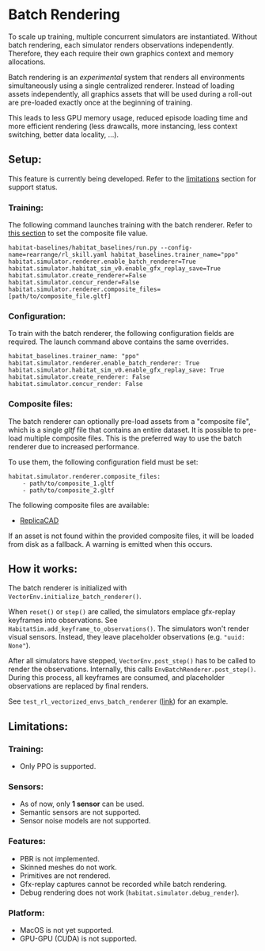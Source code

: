 # Batch Rendering

To scale up training, multiple concurrent simulators are instantiated. Without batch rendering, each simulator renders observations independently. Therefore, they each require their own graphics context and memory allocations.

Batch rendering is an *experimental* system that renders all environments simultaneously using a single centralized renderer. Instead of loading assets independently, all graphics assets that will be used during a roll-out are pre-loaded exactly once at the beginning of training.

This leads to less GPU memory usage, reduced episode loading time and more efficient rendering (less drawcalls, more instancing, less context switching, better data locality, ...).

## Setup:

This feature is currently being developed. Refer to the [limitations](#limitations) section for support status.

### Training:

The following command launches training with the batch renderer. Refer to [this section](#composite-files) to set the composite file value.

```
habitat-baselines/habitat_baselines/run.py --config-name=rearrange/rl_skill.yaml habitat_baselines.trainer_name="ppo" habitat.simulator.renderer.enable_batch_renderer=True habitat.simulator.habitat_sim_v0.enable_gfx_replay_save=True habitat.simulator.create_renderer=False habitat.simulator.concur_render=False habitat.simulator.renderer.composite_files=[path/to/composite_file.gltf]
```

### Configuration:

To train with the batch renderer, the following configuration fields are required. The launch command above contains the same overrides.

```
habitat_baselines.trainer_name: "ppo"
habitat.simulator.renderer.enable_batch_renderer: True
habitat.simulator.habitat_sim_v0.enable_gfx_replay_save: True
habitat.simulator.create_renderer: False
habitat.simulator.concur_render: False
```

### Composite files:

The batch renderer can optionally pre-load assets from a "composite file", which is a single *gltf* file that contains an entire dataset. It is possible to pre-load multiple composite files. This is the preferred way to use the batch renderer due to increased performance.

To use them, the following configuration field must be set:
```
habitat.simulator.renderer.composite_files:
    - path/to/composite_1.gltf
    - path/to/composite_2.gltf
```

The following composite files are available:
* [ReplicaCAD](https://drive.google.com/drive/folders/1zA6Bib_uNPPRgDOQqzQR_4uT460SzBkv)

If an asset is not found within the provided composite files, it will be loaded from disk as a fallback. A warning is emitted when this occurs.

## How it works:

The batch renderer is initialized with `VectorEnv.initialize_batch_renderer()`.

When `reset()` or `step()` are called, the simulators emplace gfx-replay keyframes into observations. See `HabitatSim.add_keyframe_to_observations()`. The simulators won't render visual sensors. Instead, they leave placeholder observations (e.g. `"uuid: None"`).

After all simulators have stepped, `VectorEnv.post_step()` has to be called to render the observations. Internally, this calls `EnvBatchRenderer.post_step()`. During this process, all keyframes are consumed, and placeholder observations are replaced by final renders.

See `test_rl_vectorized_envs_batch_renderer` ([link](https://github.com/facebookresearch/habitat-lab/blob/main/test/test_habitat_env.py#L298)) for an example.

## Limitations:

### Training:

* Only PPO is supported.

### Sensors:

* As of now, only **1 sensor** can be used.
* Semantic sensors are not supported.
* Sensor noise models are not supported.

### Features:

* PBR is not implemented.
* Skinned meshes do not work.
* Primitives are not rendered.
* Gfx-replay captures cannot be recorded while batch rendering.
* Debug rendering does not work (`habitat.simulator.debug_render`).

### Platform:

* MacOS is not yet supported.
* GPU-GPU (CUDA) is not supported.

